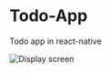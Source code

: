 # Todo-App
Todo app in react-native

![Display screen](file:///C:/Users/Musfira%20Zia/Desktop/WhatsApp%20Image%202020-12-20%20at%204.42.56%20PM.jpeg)
